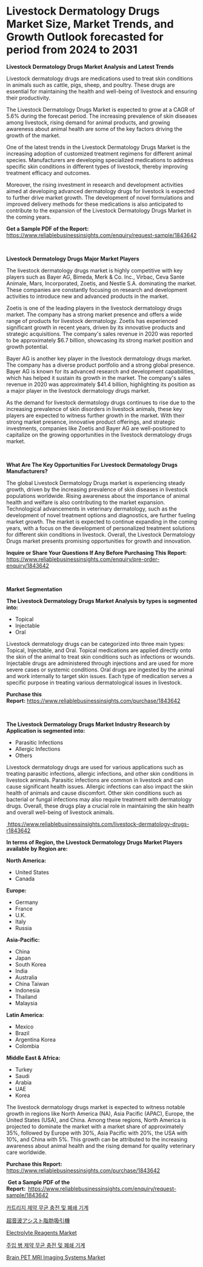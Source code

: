 <p><h1>Livestock Dermatology Drugs Market Size, Market Trends, and Growth Outlook forecasted for period from 2024 to 2031</h1></p><p><strong>Livestock Dermatology Drugs Market Analysis and Latest Trends</strong></p>
<p><p>Livestock dermatology drugs are medications used to treat skin conditions in animals such as cattle, pigs, sheep, and poultry. These drugs are essential for maintaining the health and well-being of livestock and ensuring their productivity.</p><p>The Livestock Dermatology Drugs Market is expected to grow at a CAGR of 5.6% during the forecast period. The increasing prevalence of skin diseases among livestock, rising demand for animal products, and growing awareness about animal health are some of the key factors driving the growth of the market.</p><p>One of the latest trends in the Livestock Dermatology Drugs Market is the increasing adoption of customized treatment regimens for different animal species. Manufacturers are developing specialized medications to address specific skin conditions in different types of livestock, thereby improving treatment efficacy and outcomes.</p><p>Moreover, the rising investment in research and development activities aimed at developing advanced dermatology drugs for livestock is expected to further drive market growth. The development of novel formulations and improved delivery methods for these medications is also anticipated to contribute to the expansion of the Livestock Dermatology Drugs Market in the coming years.</p></p>
<p><strong>Get a Sample PDF of the Report:&nbsp;</strong> <a href="https://www.reliablebusinessinsights.com/enquiry/request-sample/1843642">https://www.reliablebusinessinsights.com/enquiry/request-sample/1843642</a></p>
<p>&nbsp;</p>
<p><strong>Livestock Dermatology Drugs Major Market Players</strong></p>
<p><p>The livestock dermatology drugs market is highly competitive with key players such as Bayer AG, Bimeda, Merk & Co. Inc., Virbac, Ceva Sante Animale, Mars, Incorporated, Zoetis, and Nestle S.A. dominating the market. These companies are constantly focusing on research and development activities to introduce new and advanced products in the market.</p><p>Zoetis is one of the leading players in the livestock dermatology drugs market. The company has a strong market presence and offers a wide range of products for livestock dermatology. Zoetis has experienced significant growth in recent years, driven by its innovative products and strategic acquisitions. The company's sales revenue in 2020 was reported to be approximately $6.7 billion, showcasing its strong market position and growth potential.</p><p>Bayer AG is another key player in the livestock dermatology drugs market. The company has a diverse product portfolio and a strong global presence. Bayer AG is known for its advanced research and development capabilities, which has helped it sustain its growth in the market. The company's sales revenue in 2020 was approximately $41.4 billion, highlighting its position as a major player in the livestock dermatology drugs market.</p><p>As the demand for livestock dermatology drugs continues to rise due to the increasing prevalence of skin disorders in livestock animals, these key players are expected to witness further growth in the market. With their strong market presence, innovative product offerings, and strategic investments, companies like Zoetis and Bayer AG are well-positioned to capitalize on the growing opportunities in the livestock dermatology drugs market.</p></p>
<p>&nbsp;</p>
<p><strong>What Are The Key Opportunities For Livestock Dermatology Drugs Manufacturers?</strong></p>
<p><p>The global Livestock Dermatology Drugs market is experiencing steady growth, driven by the increasing prevalence of skin diseases in livestock populations worldwide. Rising awareness about the importance of animal health and welfare is also contributing to the market expansion. Technological advancements in veterinary dermatology, such as the development of novel treatment options and diagnostics, are further fueling market growth. The market is expected to continue expanding in the coming years, with a focus on the development of personalized treatment solutions for different skin conditions in livestock. Overall, the Livestock Dermatology Drugs market presents promising opportunities for growth and innovation.</p></p>
<p><strong>Inquire or Share Your Questions If Any Before Purchasing This Report:</strong> <a href="https://www.reliablebusinessinsights.com/enquiry/pre-order-enquiry/1843642">https://www.reliablebusinessinsights.com/enquiry/pre-order-enquiry/1843642</a></p>
<p>&nbsp;</p>
<p><strong>Market Segmentation</strong></p>
<p><strong>The Livestock Dermatology Drugs Market Analysis by types is segmented into:</strong></p>
<p><ul><li>Topical</li><li>Injectable</li><li>Oral</li></ul></p>
<p><p>Livestock dermatology drugs can be categorized into three main types: Topical, Injectable, and Oral. Topical medications are applied directly onto the skin of the animal to treat skin conditions such as infections or wounds. Injectable drugs are administered through injections and are used for more severe cases or systemic conditions. Oral drugs are ingested by the animal and work internally to target skin issues. Each type of medication serves a specific purpose in treating various dermatological issues in livestock.</p></p>
<p><strong>Purchase this Report:&nbsp;</strong><a href="https://www.reliablebusinessinsights.com/purchase/1843642">https://www.reliablebusinessinsights.com/purchase/1843642</a></p>
<p>&nbsp;</p>
<p><strong>The Livestock Dermatology Drugs Market Industry Research by Application is segmented into:</strong></p>
<p><ul><li>Parasitic Infections</li><li>Allergic Infections</li><li>Others</li></ul></p>
<p><p>Livestock dermatology drugs are used for various applications such as treating parasitic infections, allergic infections, and other skin conditions in livestock animals. Parasitic infections are common in livestock and can cause significant health issues. Allergic infections can also impact the skin health of animals and cause discomfort. Other skin conditions such as bacterial or fungal infections may also require treatment with dermatology drugs. Overall, these drugs play a crucial role in maintaining the skin health and overall well-being of livestock animals.</p></p>
<p><a href="https://www.reliablebusinessinsights.com/livestock-dermatology-drugs-r1843642">&nbsp;https://www.reliablebusinessinsights.com/livestock-dermatology-drugs-r1843642</a></p>
<p><strong>In terms of Region, the Livestock Dermatology Drugs Market Players available by Region are:</strong></p>
<p>
    <p> <strong> North America: </strong>
        <ul>
            <li>United States</li>
            <li>Canada</li>
        </ul>
        </p> 
    <p> <strong> Europe: </strong>
        <ul>
            <li>Germany</li>
            <li>France</li>
            <li>U.K.</li>
            <li>Italy</li>
            <li>Russia</li>
        </ul>
        </p> 
    <p> <strong> Asia-Pacific: </strong>
        <ul>
            <li>China</li>
            <li>Japan</li>
            <li>South Korea</li>
            <li>India</li>
            <li>Australia</li>
            <li>China Taiwan</li>
            <li>Indonesia</li>
            <li>Thailand</li>
            <li>Malaysia</li>
        </ul>
        </p> 
    <p> <strong> Latin America: </strong>
        <ul>
            <li>Mexico</li>
            <li>Brazil</li>
            <li>Argentina Korea</li>
            <li>Colombia</li>
        </ul>
        </p> 
    <p> <strong> Middle East & Africa: </strong>
        <ul>
            <li>Turkey</li>
            <li>Saudi</li>
            <li>Arabia</li>
            <li>UAE</li>
            <li>Korea</li>
        </ul>
    </p>
    </p>
<p><p>The livestock dermatology drugs market is expected to witness notable growth in regions like North America (NA), Asia Pacific (APAC), Europe, the United States (USA), and China. Among these regions, North America is projected to dominate the market with a market share of approximately 35%, followed by Europe with 30%, Asia Pacific with 20%, the USA with 10%, and China with 5%. This growth can be attributed to the increasing awareness about animal health and the rising demand for quality veterinary care worldwide.</p></p>
<p><strong>Purchase this Report: </strong><a href="https://www.reliablebusinessinsights.com/purchase/1843642">https://www.reliablebusinessinsights.com/purchase/1843642</a></p>
<p>&nbsp;<strong>Get a Sample PDF of the Report:&nbsp;&nbsp;</strong><a href="https://www.reliablebusinessinsights.com/enquiry/request-sample/1843642">https://www.reliablebusinessinsights.com/enquiry/request-sample/1843642</a></p>
<p><strong></strong></p>
<p><p><a href="https://github.com/JosefaRice/Market-Research-Report-List-1/blob/main/8948947127079.md">카트리지 제약 무균 충전 및 폐쇄 기계</a></p><p><a href="https://github.com/vtbvgl20191192/Market-Research-Report-List-2/blob/main/8739209120019.md">超音波アシスト脂肪吸引機</a></p><p><a href="https://github.com/WillieWoodard/Market-Research-Report-List-5/blob/main/electrolyte-reagents-market.md">Electrolyte Reagents Market</a></p><p><a href="https://github.com/xvz497517413/Market-Research-Report-List-2/blob/main/9719578127080.md">주입 병 제약 무균 충전 및 폐쇄 기계</a></p><p><a href="https://github.com/marloy8/Market-Research-Report-List-4/blob/main/brain-pet-mri-imaging-systems-market.md">Brain PET MRI Imaging Systems Market</a></p></p>